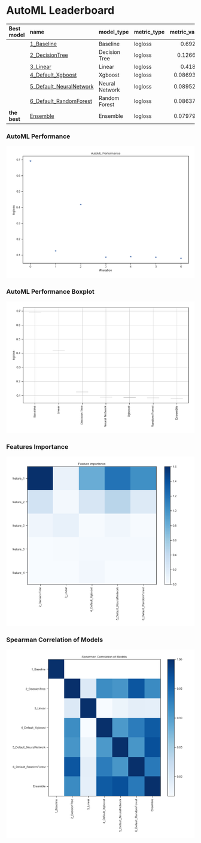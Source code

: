 # AutoML Leaderboard

| Best model   | name                                                         | model_type     | metric_type   |   metric_value |   train_time |
|:-------------|:-------------------------------------------------------------|:---------------|:--------------|---------------:|-------------:|
|              | [1_Baseline](1_Baseline/README.md)                           | Baseline       | logloss       |      0.69273   |         1.55 |
|              | [2_DecisionTree](2_DecisionTree/README.md)                   | Decision Tree  | logloss       |      0.126688  |         8.15 |
|              | [3_Linear](3_Linear/README.md)                               | Linear         | logloss       |      0.41865   |         6.17 |
|              | [4_Default_Xgboost](4_Default_Xgboost/README.md)             | Xgboost        | logloss       |      0.0869324 |         5.61 |
|              | [5_Default_NeuralNetwork](5_Default_NeuralNetwork/README.md) | Neural Network | logloss       |      0.0895238 |         4.08 |
|              | [6_Default_RandomForest](6_Default_RandomForest/README.md)   | Random Forest  | logloss       |      0.0863781 |         5.63 |
| **the best** | [Ensemble](Ensemble/README.md)                               | Ensemble       | logloss       |      0.0797969 |         0.63 |

### AutoML Performance
![AutoML Performance](ldb_performance.png)

### AutoML Performance Boxplot
![AutoML Performance Boxplot](ldb_performance_boxplot.png)

### Features Importance
![features importance across models](features_heatmap.png)



### Spearman Correlation of Models
![models spearman correlation](correlation_heatmap.png)

